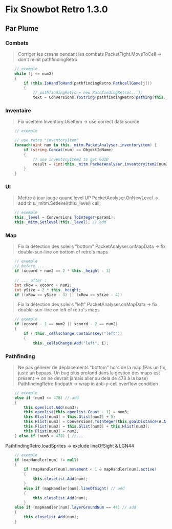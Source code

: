 # Fix Snowbot Retro 1.3.0
## Par Plume

### Combats

> Corriger les crashs pendant les combats
PacketFight.MoveToCell -> don't reinit pathfindingRetro
```csharp
    // exemple
    while (j <= num2)
	{
        if (this.IsHandToHand(pathfindingRetro.PathcellGone[j]))
        {
            // pathfindingRetro = new PathfindingRetro(...);
            text = Conversions.ToString(pathfindingRetro.pathing(this._mitm.PacketAnalyser._cellsRetro, list, this.GetFighter(this._mitm.PacketAnalyser.idperso).CellId, pathfindingRetro.PathcellGone[j], this._mitm.PacketAnalyser._width, false, true, this.PointsMovement));
```

### Inventaire

> Fix useItem
Inventory.UseItem -> use correct data source
```csharp
    // exemple

    // use retro "inventoryItem"
    foreach(uint num in this._mitm.PacketAnalyser.inventoryitem) {
        if (string.Concat(num) == ObjectIdName)
        {
            // use inventoryItem2 to get GUID
            result = (int)this._mitm.PacketAnalyser.inventoryitem2[num2];
        }
    }
```

### UI

> Mettre à jour jauge quand level UP
PacketAnalyser.OnNewLevel -> add this._mitm.Setlevel(this._level) call;
```csharp
    // exemple
    this._level = Conversions.ToInteger(param1);
    this._mitm.Setlevel(this._level); // add
```

### Map

> Fix la détection des soleils "bottom"
PacketAnalyser.onMapData -> fix double-sun-line on bottom of retro's maps
```csharp                       
    // exemple
    // before ...
    if (xcoord + num2 == 2 * this._height - 3)
    
    // ... after :
    int xRow = xcoord + num2;
    int ySize = 2 * this._height;
    if ((xRow == ySize - 3) || (xRow == ySize - 4))
```

> Fix la détection des soleils "left"
PacketAnalyser.onMapData -> fix double-sun-line on left of retro's maps
```csharp                       
    // exemple
    if (xcoord - 1 == num2 || xcoord - 2 == num2)
    {
	    if (!this._cellsChange.ContainsKey("left"))
		{
		    this._cellsChange.Add("left", i);
```

### Pathfinding

> Ne pas génerer de déplacements "bottom" hors de la map
>  (Pas un fix, juste un bypass. Un bug plus profond dans la gestion des maps est présent -> on ne devrait jamais aller au dela de 478 à la base)
PathfindingRetro.findpath -> wrap in anti-y-cell overflow condition
```csharp
    // exemple
    else if (num3 <= 478) // add
    {
    	this.openlist.Add(num3);
    	this.openlist[this.openlist.Count - 1] = num3;
    	this.Glist[num3] = this.Glist[num2] + 5;
    	this.Hlist[num3] = Conversions.ToInteger(this.goalDistance(A.A(-539478863), num3, cell2));
    	this.Flist[num3] = this.Glist[num3] + this.Hlist[num3];
    	this.Plist[num3] = num2;
    } else if (num3 > 478) { //...
```

PathfindingRetro.loadSprites -> exclude lineOfSight & LGN44
```csharp
    // exemple
    if (mapHandler[num] != null)
    {
    	if (mapHandler[num].movement < 1 & mapHandler[num].active)
    	{
    		this.closelist.Add(num);
    	}
        else if (mapHandler[num].lineOfSight) // add
    	{
    		this.closelist.Add(num);
    	}
	else if (mapHandler[num].layerGroundNum == 44) // add
	{
		this.closelist.Add(num);
	}
```
